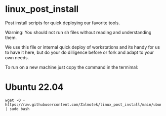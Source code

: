 # linux_post_install
Post install scripts for quick deploying our favorite tools.

Warning: You should not run sh files without reading and understanding them. 

We use this file or internal quick deploy of workstations and its handy for us to have it here, but do your do dilligence before or fork and adapt to your own needs.

To run on a new machine just copy the command in the termimal:

# Ubuntu 22.04
```
wget -O - https://raw.githubusercontent.com/Zalmotek/linux_post_install/main/ubuntu_22.04.sh | sudo bash
```
